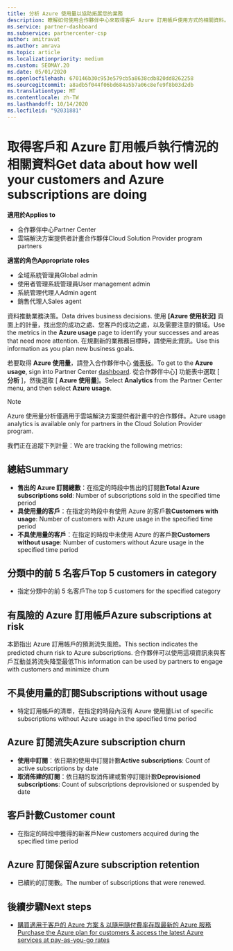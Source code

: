 ```yaml
---
title: 分析 Azure 使用量以協助拓展您的業務
description: 瞭解如何使用合作夥伴中心來取得客戶 Azure 訂用帳戶使用方式的相關資料。 資料包含銷售、有風險且正在使用中的訂閱。
ms.service: partner-dashboard
ms.subservice: partnercenter-csp
author: amitravat
ms.author: amrava
ms.topic: article
ms.localizationpriority: medium
ms.custom: SEOMAY.20
ms.date: 05/01/2020
ms.openlocfilehash: 670146b30c953e579cb5a8638cdb820dd8262258
ms.sourcegitcommit: a8adb5f044f06bd684a5b7a06c8efe9f8b03d2db
ms.translationtype: MT
ms.contentlocale: zh-TW
ms.lasthandoff: 10/14/2020
ms.locfileid: "92031881"
---
```

# <a name="get-data-about-how-well-your-customers-and-azure-subscriptions-are-doing"></a><span data-ttu-id="bd2a8-104">取得客戶和 Azure 訂用帳戶執行情況的相關資料</span><span class="sxs-lookup"><span data-stu-id="bd2a8-104">Get data about how well your customers and Azure subscriptions are doing</span></span>

<span data-ttu-id="bd2a8-105">**適用於**</span><span class="sxs-lookup"><span data-stu-id="bd2a8-105">**Applies to**</span></span>

- <span data-ttu-id="bd2a8-106">合作夥伴中心</span><span class="sxs-lookup"><span data-stu-id="bd2a8-106">Partner Center</span></span>
- <span data-ttu-id="bd2a8-107">雲端解決方案提供者計畫合作夥伴</span><span class="sxs-lookup"><span data-stu-id="bd2a8-107">Cloud Solution Provider program partners</span></span>

<span data-ttu-id="bd2a8-108">**適當的角色**</span><span class="sxs-lookup"><span data-stu-id="bd2a8-108">**Appropriate roles**</span></span>

- <span data-ttu-id="bd2a8-109">全域系統管理員</span><span class="sxs-lookup"><span data-stu-id="bd2a8-109">Global admin</span></span>
- <span data-ttu-id="bd2a8-110">使用者管理系統管理員</span><span class="sxs-lookup"><span data-stu-id="bd2a8-110">User management admin</span></span>
- <span data-ttu-id="bd2a8-111">系統管理代理人</span><span class="sxs-lookup"><span data-stu-id="bd2a8-111">Admin agent</span></span>
- <span data-ttu-id="bd2a8-112">銷售代理人</span><span class="sxs-lookup"><span data-stu-id="bd2a8-112">Sales agent</span></span>

<span data-ttu-id="bd2a8-113">資料推動業務決策。</span><span class="sxs-lookup"><span data-stu-id="bd2a8-113">Data drives business decisions.</span></span> <span data-ttu-id="bd2a8-114">使用 **\[Azure 使用狀況\]** 頁面上的計量，找出您的成功之處、您客戶的成功之處，以及需要注意的領域。</span><span class="sxs-lookup"><span data-stu-id="bd2a8-114">Use the metrics in the **Azure usage** page to identify your successes and areas that need more attention.</span></span> <span data-ttu-id="bd2a8-115">在規劃新的業務務目標時，請使用此資訊。</span><span class="sxs-lookup"><span data-stu-id="bd2a8-115">Use this information as you plan new business goals.</span></span>

<span data-ttu-id="bd2a8-116">若要取得 **Azure 使用量**，請登入合作夥伴中心 [儀表板](https:/partner.microsoft.com/dashboard)。</span><span class="sxs-lookup"><span data-stu-id="bd2a8-116">To get to the **Azure usage**, sign into Partner Center [dashboard](https:/partner.microsoft.com/dashboard).</span></span> <span data-ttu-id="bd2a8-117">從合作夥伴中心] 功能表中選取 [ **分析** ]，然後選取 [ **Azure 使用量**]。</span><span class="sxs-lookup"><span data-stu-id="bd2a8-117">Select **Analytics** from the Partner Center menu, and then select **Azure usage**.</span></span>

> [!NOTE]
> <span data-ttu-id="bd2a8-118">Azure 使用量分析僅適用于雲端解決方案提供者計畫中的合作夥伴。</span><span class="sxs-lookup"><span data-stu-id="bd2a8-118">Azure usage analytics is available only for partners in the Cloud Solution Provider program.</span></span>

<span data-ttu-id="bd2a8-119">我們正在追蹤下列計量︰</span><span class="sxs-lookup"><span data-stu-id="bd2a8-119">We are tracking the following metrics:</span></span>

## <a name="summary"></a><span data-ttu-id="bd2a8-120">總結</span><span class="sxs-lookup"><span data-stu-id="bd2a8-120">Summary</span></span>

- <span data-ttu-id="bd2a8-121">**售出的 Azure 訂閱總數**：在指定的時段中售出的訂閱數</span><span class="sxs-lookup"><span data-stu-id="bd2a8-121">**Total Azure subscriptions sold**: Number of subscriptions sold in the specified time period</span></span>  
- <span data-ttu-id="bd2a8-122">**具使用量的客戶**：在指定的時段中有使用 Azure 的客戶數</span><span class="sxs-lookup"><span data-stu-id="bd2a8-122">**Customers with usage**: Number of customers with Azure usage in the specified time period</span></span>  
- <span data-ttu-id="bd2a8-123">**不具使用量的客戶**：在指定的時段中未使用 Azure 的客戶數</span><span class="sxs-lookup"><span data-stu-id="bd2a8-123">**Customers without usage**: Number of customers without Azure usage in the specified time period</span></span>  

## <a name="top-5-customers-in-category"></a><span data-ttu-id="bd2a8-124">分類中的前 5 名客戶</span><span class="sxs-lookup"><span data-stu-id="bd2a8-124">Top 5 customers in category</span></span>

- <span data-ttu-id="bd2a8-125">指定分類中的前 5 名客戶</span><span class="sxs-lookup"><span data-stu-id="bd2a8-125">The top 5 customers for the specified category</span></span>  

## <a name="azure-subscriptions-at-risk"></a><span data-ttu-id="bd2a8-126">有風險的 Azure 訂用帳戶</span><span class="sxs-lookup"><span data-stu-id="bd2a8-126">Azure subscriptions at risk</span></span>

<span data-ttu-id="bd2a8-127">本節指出 Azure 訂用帳戶的預測流失風險。</span><span class="sxs-lookup"><span data-stu-id="bd2a8-127">This section indicates the predicted churn risk to Azure subscriptions.</span></span> <span data-ttu-id="bd2a8-128">合作夥伴可以使用這項資訊來與客戶互動並將流失降至最低</span><span class="sxs-lookup"><span data-stu-id="bd2a8-128">This information can be used by partners to engage with customers and minimize churn</span></span>

## <a name="subscriptions-without-usage"></a><span data-ttu-id="bd2a8-129">不具使用量的訂閱</span><span class="sxs-lookup"><span data-stu-id="bd2a8-129">Subscriptions without usage</span></span>

- <span data-ttu-id="bd2a8-130">特定訂用帳戶的清單，在指定的時段內沒有 Azure 使用量</span><span class="sxs-lookup"><span data-stu-id="bd2a8-130">List of specific subscriptions without Azure usage in the specified time period</span></span>  

## <a name="azure-subscription-churn"></a><span data-ttu-id="bd2a8-131">Azure 訂閱流失</span><span class="sxs-lookup"><span data-stu-id="bd2a8-131">Azure subscription churn</span></span>

- <span data-ttu-id="bd2a8-132">**使用中訂閱**：依日期的使用中訂閱計數</span><span class="sxs-lookup"><span data-stu-id="bd2a8-132">**Active subscriptions**: Count of active subscriptions by date</span></span>  
- <span data-ttu-id="bd2a8-133">**取消佈建的訂閱**：依日期的取消佈建或暫停訂閱計數</span><span class="sxs-lookup"><span data-stu-id="bd2a8-133">**Deprovisioned subscriptions**: Count of subscriptions deprovisioned or suspended by date</span></span>  

## <a name="customer-count"></a><span data-ttu-id="bd2a8-134">客戶計數</span><span class="sxs-lookup"><span data-stu-id="bd2a8-134">Customer count</span></span>

- <span data-ttu-id="bd2a8-135">在指定的時段中獲得的新客戶</span><span class="sxs-lookup"><span data-stu-id="bd2a8-135">New customers acquired during the specified time period</span></span>  

## <a name="azure-subscription-retention"></a><span data-ttu-id="bd2a8-136">Azure 訂閱保留</span><span class="sxs-lookup"><span data-stu-id="bd2a8-136">Azure subscription retention</span></span>

- <span data-ttu-id="bd2a8-137">已續約的訂閱數。</span><span class="sxs-lookup"><span data-stu-id="bd2a8-137">The number of subscriptions that were renewed.</span></span>

 ## <a name="next-steps"></a><span data-ttu-id="bd2a8-138">後續步驟</span><span class="sxs-lookup"><span data-stu-id="bd2a8-138">Next steps</span></span>

- [<span data-ttu-id="bd2a8-139">購買適用于客戶的 Azure 方案 & 以隨用隨付費率存取最新的 Azure 服務</span><span class="sxs-lookup"><span data-stu-id="bd2a8-139">Purchase the Azure plan for customers & access the latest Azure services at pay-as-you-go rates</span></span>](purchase-azure-plan.md)

